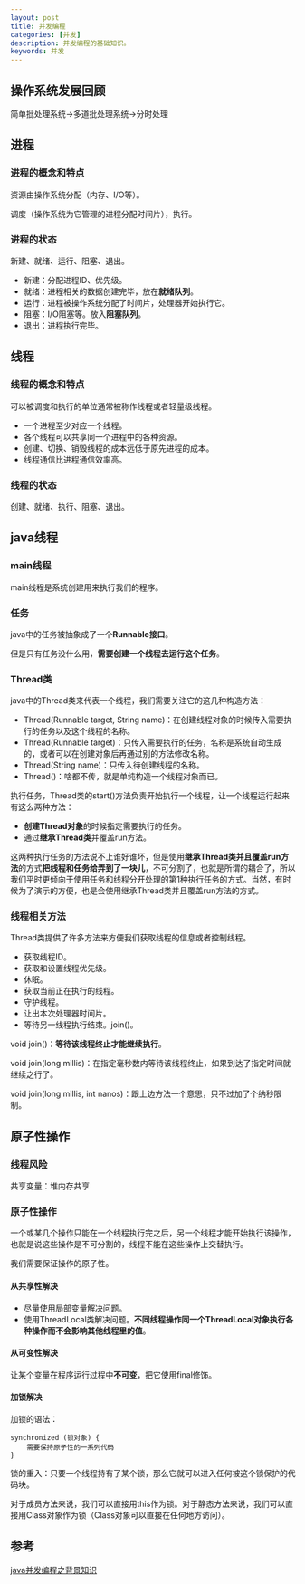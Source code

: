 ```yaml
---
layout: post
title: 并发编程
categories: [并发]
description: 并发编程的基础知识。
keywords: 并发
---
```


## 操作系统发展回顾

简单批处理系统->多道批处理系统->分时处理

## 进程

### 进程的概念和特点

资源由操作系统分配（内存、I/O等）。

调度（操作系统为它管理的进程分配时间片），执行。

### 进程的状态

新建、就绪、运行、阻塞、退出。

* 新建：分配进程ID、优先级。
* 就绪：进程相关的数据创建完毕，放在**就绪队列**。
* 运行：进程被操作系统分配了时间片，处理器开始执行它。
* 阻塞：I/O阻塞等。放入**阻塞队列**。
* 退出：进程执行完毕。

## 线程

### 线程的概念和特点

可以被调度和执行的单位通常被称作线程或者轻量级线程。

* 一个进程至少对应一个线程。
* 各个线程可以共享同一个进程中的各种资源。
* 创建、切换、销毁线程的成本远低于原先进程的成本。
* 线程通信比进程通信效率高。

### 线程的状态

创建、就绪、执行、阻塞、退出。

## java线程

### main线程

main线程是系统创建用来执行我们的程序。

### 任务

java中的任务被抽象成了一个**Runnable接口**。

但是只有任务没什么用，**需要创建一个线程去运行这个任务**。

### Thread类

java中的Thread类来代表一个线程，我们需要关注它的这几种构造方法：

* Thread(Runnable target, String name)：在创建线程对象的时候传入需要执行的任务以及这个线程的名称。
* Thread(Runnable target)：只传入需要执行的任务，名称是系统自动生成的，或者可以在创建对象后再通过别的方法修改名称。
* Thread(String name)：只传入待创建线程的名称。
* Thread()：啥都不传，就是单纯构造一个线程对象而已。

执行任务，Thread类的start()方法负责开始执行一个线程，让一个线程运行起来有这么两种方法：

* **创建Thread对象**的时候指定需要执行的任务。
* 通过**继承Thread类**并覆盖run方法。

这两种执行任务的方法说不上谁好谁坏，但是使用**继承Thread类并且覆盖run方法**的方式**把线程和任务给弄到了一块儿**，不可分割了，也就是所谓的耦合了，所以我们平时更倾向于使用任务和线程分开处理的第1种执行任务的方式。当然，有时候为了演示的方便，也是会使用继承Thread类并且覆盖run方法的方式。

### 线程相关方法

Thread类提供了许多方法来方便我们获取线程的信息或者控制线程。

* 获取线程ID。
* 获取和设置线程优先级。
* 休眠。
* 获取当前正在执行的线程。
* 守护线程。
* 让出本次处理器时间片。
* 等待另一线程执行结束。join()。

void join()：**等待该线程终止才能继续执行**。

void join(long millis)：在指定毫秒数内等待该线程终止，如果到达了指定时间就继续之行了。

void join(long millis, int nanos)：跟上边方法一个意思，只不过加了个纳秒限制。

## 原子性操作

### 线程风险

共享变量：堆内存共享

### 原子性操作

一个或某几个操作只能在一个线程执行完之后，另一个线程才能开始执行该操作，也就是说这些操作是不可分割的，线程不能在这些操作上交替执行。

我们需要保证操作的原子性。

#### 从共享性解决

* 尽量使用局部变量解决问题。
* 使用ThreadLocal类解决问题。**不同线程操作同一个ThreadLocal对象执行各种操作而不会影响其他线程里的值**。

#### 从可变性解决

让某个变量在程序运行过程中**不可变**，把它使用final修饰。

#### 加锁解决

加锁的语法：

```
synchronized (锁对象) {
    需要保持原子性的一系列代码
}
```

锁的重入：只要一个线程持有了某个锁，那么它就可以进入任何被这个锁保护的代码块。

对于成员方法来说，我们可以直接用this作为锁。对于静态方法来说，我们可以直接用Class对象作为锁（Class对象可以直接在任何地方访问）。

## 参考

[java并发编程之背景知识](https://mp.weixin.qq.com/s/YjQebpEMgyhh7bRFHS91Zg)
